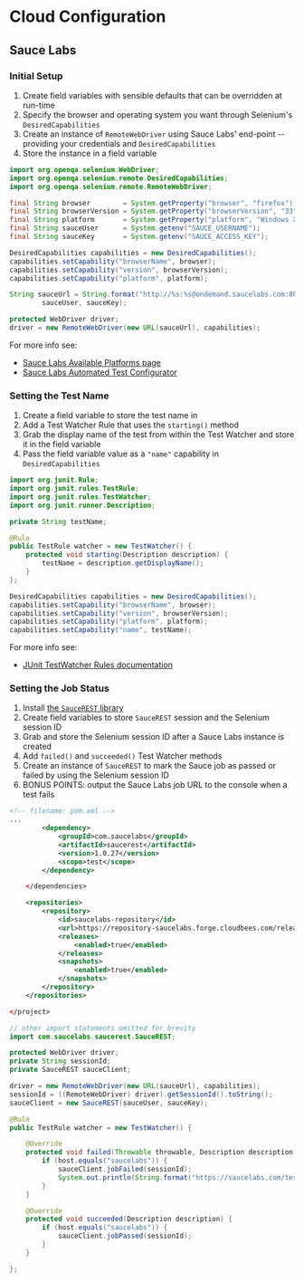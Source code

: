 # Cloud Configuration

## Sauce Labs

### Initial Setup

1. Create field variables with sensible defaults that can be overridden at run-time
2. Specify the browser and operating system you want through Selenium's `DesiredCapabilities`
3. Create an instance of `RemoteWebDriver` using Sauce Labs' end-point -- providing your credentials and `DesiredCapabilities`
4. Store the instance in a field variable

```java
import org.openqa.selenium.WebDriver;
import org.openqa.selenium.remote.DesiredCapabilities;
import org.openqa.selenium.remote.RemoteWebDriver;

final String browser        = System.getProperty("browser", "firefox");
final String browserVersion = System.getProperty("browserVersion", "33");
final String platform       = System.getProperty("platform", "Windows XP");
final String sauceUser      = System.getenv("SAUCE_USERNAME");
final String sauceKey       = System.getenv("SAUCE_ACCESS_KEY");

DesiredCapabilities capabilities = new DesiredCapabilities();
capabilities.setCapability("browserName", browser);
capabilities.setCapability("version", browserVersion);
capabilities.setCapability("platform", platform);

String sauceUrl = String.format("http://%s:%s@ondemand.saucelabs.com:80/wd/hub",
        sauceUser, sauceKey);

protected WebDriver driver;
driver = new RemoteWebDriver(new URL(sauceUrl), capabilities);
```

For more info see:

+ [Sauce Labs Available Platforms page](https://saucelabs.com/platforms)
+ [Sauce Labs Automated Test Configurator](https://docs.saucelabs.com/reference/platforms-configurator/#/)

### Setting the Test Name

1. Create a field variable to store the test name in
2. Add a Test Watcher Rule that uses the `starting()` method
3. Grab the display name of the test from within the Test Watcher and store it in the field variable
4. Pass the field variable value as a `"name"` capability in `DesiredCapabilities`

```java
import org.junit.Rule;
import org.junit.rules.TestRule;
import org.junit.rules.TestWatcher;
import org.junit.runner.Description;

private String testName;

@Rule
public TestRule watcher = new TestWatcher() {
    protected void starting(Description description) {
        testName = description.getDisplayName();
    }
};

DesiredCapabilities capabilities = new DesiredCapabilities();
capabilities.setCapability("browserName", browser);
capabilities.setCapability("version", browserVersion);
capabilities.setCapability("platform", platform);
capabilities.setCapability("name", testName);
```

For more info see:

+ [JUnit TestWatcher Rules documentation](https://github.com/junit-team/junit/wiki/Rules#testwatchmantestwatcher-rules)


### Setting the Job Status

1. Install [the `SauceREST` library](https://github.com/saucelabs/saucerest-java)
2. Create field variables to store `SauceREST` session and the Selenium session ID
3. Grab and store the Selenium session ID after a Sauce Labs instance is created
4. Add `failed()` and `succeeded()` Test Watcher methods
5. Create an instance of `SauceREST` to mark the Sauce job as passed or failed by using the Selenium session ID
6. BONUS POINTS: output the Sauce Labs job URL to the console when a test fails

```xml
<!-- filename: pom.xml -->
...
        <dependency>
            <groupId>com.saucelabs</groupId>
            <artifactId>saucerest</artifactId>
            <version>1.0.27</version>
            <scope>test</scope>
        </dependency>

    </dependencies>

    <repositories>
        <repository>
            <id>saucelabs-repository</id>
            <url>https://repository-saucelabs.forge.cloudbees.com/release</url>
            <releases>
                <enabled>true</enabled>
            </releases>
            <snapshots>
                <enabled>true</enabled>
            </snapshots>
        </repository>
    </repositories>

</project>
```

```java
// other import statements omitted for brevity
import com.saucelabs.saucerest.SauceREST;

protected WebDriver driver;
private String sessionId;
private SauceREST sauceClient;

driver = new RemoteWebDriver(new URL(sauceUrl), capabilities);
sessionId = ((RemoteWebDriver) driver).getSessionId().toString();
sauceClient = new SauceREST(sauceUser, sauceKey);

@Rule
public TestRule watcher = new TestWatcher() {

    @Override
    protected void failed(Throwable throwable, Description description) {
        if (host.equals("saucelabs")) {
            sauceClient.jobFailed(sessionId);
            System.out.println(String.format("https://saucelabs.com/tests/%s", sessionId));
        }
    }

    @Override
    protected void succeeded(Description description) {
        if (host.equals("saucelabs")) {
            sauceClient.jobPassed(sessionId);
        }
    }

};
```
